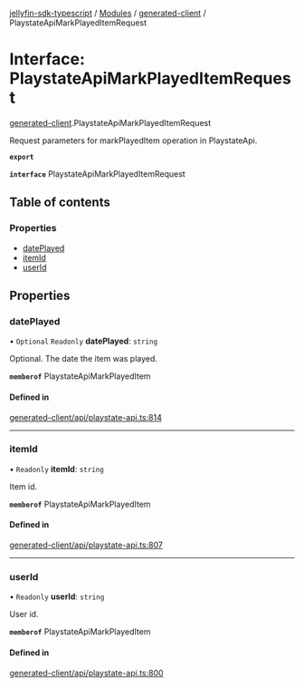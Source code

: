 [jellyfin-sdk-typescript](../README.md) / [Modules](../modules.md) / [generated-client](../modules/generated_client.md) / PlaystateApiMarkPlayedItemRequest

# Interface: PlaystateApiMarkPlayedItemRequest

[generated-client](../modules/generated_client.md).PlaystateApiMarkPlayedItemRequest

Request parameters for markPlayedItem operation in PlaystateApi.

**`export`**

**`interface`** PlaystateApiMarkPlayedItemRequest

## Table of contents

### Properties

- [datePlayed](generated_client.PlaystateApiMarkPlayedItemRequest.md#dateplayed)
- [itemId](generated_client.PlaystateApiMarkPlayedItemRequest.md#itemid)
- [userId](generated_client.PlaystateApiMarkPlayedItemRequest.md#userid)

## Properties

### datePlayed

• `Optional` `Readonly` **datePlayed**: `string`

Optional. The date the item was played.

**`memberof`** PlaystateApiMarkPlayedItem

#### Defined in

[generated-client/api/playstate-api.ts:814](https://github.com/thornbill/jellyfin-sdk-typescript/blob/46678c1/src/generated-client/api/playstate-api.ts#L814)

___

### itemId

• `Readonly` **itemId**: `string`

Item id.

**`memberof`** PlaystateApiMarkPlayedItem

#### Defined in

[generated-client/api/playstate-api.ts:807](https://github.com/thornbill/jellyfin-sdk-typescript/blob/46678c1/src/generated-client/api/playstate-api.ts#L807)

___

### userId

• `Readonly` **userId**: `string`

User id.

**`memberof`** PlaystateApiMarkPlayedItem

#### Defined in

[generated-client/api/playstate-api.ts:800](https://github.com/thornbill/jellyfin-sdk-typescript/blob/46678c1/src/generated-client/api/playstate-api.ts#L800)
